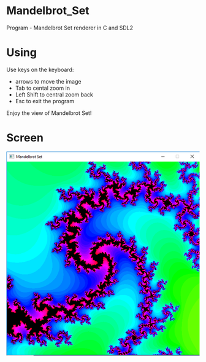 # Mandelbrot_Set

Program - Mandelbrot Set renderer in C and SDL2


# Using

Use keys on the keyboard: 
* arrows to move the image
* Tab to cental zoom in 
* Left Shift to central zoom back
* Esc to exit the program

Enjoy the view of Mandelbrot Set!

# Screen

![screen](https://github.com/paultro708/Mandelbrot_Set/blob/master/screen.png)

